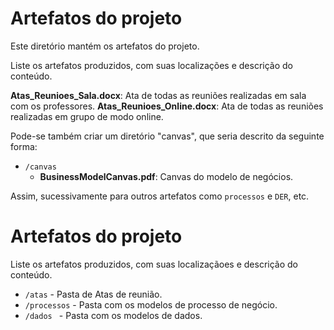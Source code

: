 # Artefatos do projeto

Este diretório mantém os artefatos do projeto. 


Liste os artefatos produzidos, com suas localizações e descrição do conteúdo.

**Atas_Reunioes_Sala.docx**: Ata de todas as reuniões realizadas em sala com os professores.
**Atas_Reunioes_Online.docx**: Ata de todas as reuniões realizadas em grupo de modo online.

Pode-se também criar um diretório "canvas", que seria descrito da seguinte forma:
* `/canvas`
	* **BusinessModelCanvas.pdf**: Canvas do modelo de negócios.

Assim, sucessivamente para outros artefatos como `processos` e `DER`, etc.



# Artefatos do projeto

Liste os artefatos produzidos, com suas localizaçãoes e descrição do conteúdo.


* `/atas` - Pasta de Atas de reunião.
* `/processos` - Pasta com os modelos de processo de negócio.
* `/dados ` - Pasta com os modelos de dados.

